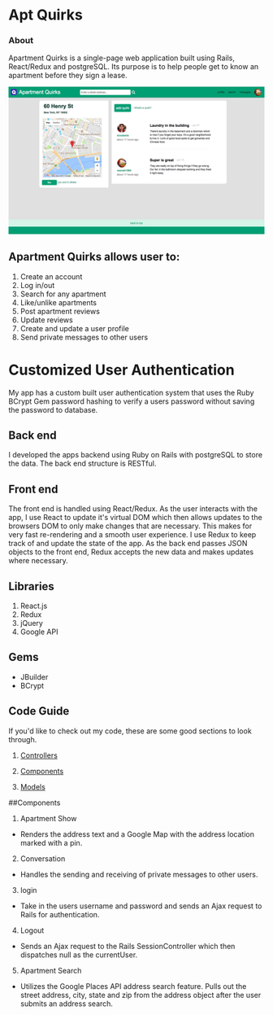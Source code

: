 # Apt Quirks

### About

Apartment Quirks is a single-page web application built using Rails, React/Redux and postgreSQL. Its purpose is to help people get to know an apartment before they sign a lease.

![show page screenshot](https://github.com/Madhava-Hansen/AptQuirks/blob/master/app/assets/images/show_page_screen_shot.jpg)

## Apartment Quirks allows user to:

1. Create an account
2. Log in/out
3. Search for any apartment
4. Like/unlike apartments
5. Post apartment reviews
6. Update reviews
7. Create and update a user profile
8. Send private messages to other users

# Customized User Authentication

My app has a custom built user authentication system that uses the Ruby BCrypt Gem password hashing to verify a users password without saving the password to database.

## Back end
I developed the apps backend using Ruby on Rails with postgreSQL to store the data. The back end structure is RESTful.

## Front end

The front end is handled using React/Redux. As the user interacts with the app, I use React to update it's virtual DOM which then allows updates to the browsers DOM to only make changes that are necessary. This makes for very fast re-rendering and a smooth user experience. I use Redux to keep track of and update the state of the app. As the back end passes JSON objects to the front end, Redux accepts the new data and makes updates where necessary.

## Libraries

1. React.js
2. Redux
3. jQuery
4. Google API

## Gems
  * JBuilder
  * BCrypt

## Code Guide

If you'd like to check out my code, these are some good sections to look through.

1. [Controllers](https://github.com/Madhava-Hansen/AptQuirks/tree/master/app/controllers/api)

2. [Components](https://github.com/Madhava-Hansen/AptQuirks/tree/master/frontend/components)

3. [Models](https://github.com/Madhava-Hansen/AptQuirks/tree/master/app/models)


##Components

1. Apartment Show
  * Renders the address text and a Google Map with the address location marked with a pin.
2. Conversation
  * Handles the sending and receiving of private messages to other users.
3. login
  * Take in the users username and password and sends an Ajax request to Rails for authentication.
4. Logout
  * Sends an Ajax request to the Rails SessionController which then dispatches null as the currentUser.
5. Apartment Search
  * Utilizes the Google Places API address search feature. Pulls out the street address, city, state and zip from the address object after the user submits an address search.
